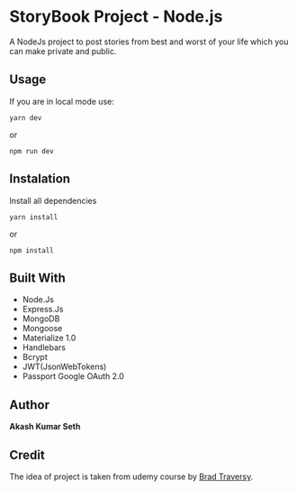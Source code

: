 # StoryBook Project - Node.js

A NodeJs project to post stories from best and worst of your life which you can make private and public.

## Usage
If you are in local mode use:

```
yarn dev 
```
or

```
npm run dev 
```

## Instalation

Install all dependencies

```
yarn install 
```
or
```
npm install 
```

## Built With

* Node.Js
* Express.Js
* MongoDB
* Mongoose
* Materialize 1.0
* Handlebars
* Bcrypt
* JWT(JsonWebTokens)
* Passport Google OAuth 2.0

## Author

**Akash Kumar Seth**

## Credit
 The idea of project is taken from udemy course by [Brad Traversy](https://www.udemy.com/nodejs-express-mongodb-dev-to-deployment/).
